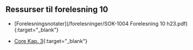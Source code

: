 ## Ressurser til forelesning 10

- [Forelesningsnotater](/forelesninger/SOK-1004 Forelesning 10 h23.pdf){:target="_blank"}


- [Core Kap. 3](https://www.core-econ.org/the-economy/book/text/03.html){:target="_blank"}
